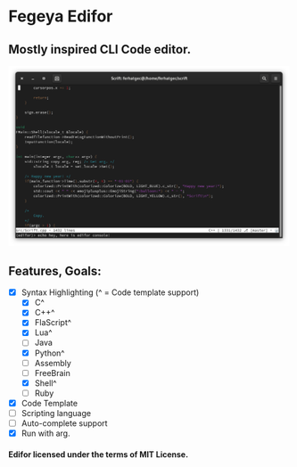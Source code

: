 # Fegeya Edifor
## Mostly inspired CLI Code editor.

![edifor console? clock widget? really?](/resource/window.png)

## Features, Goals:
  * [x] Syntax Highlighting (^ = Code template support)
    * [x] C^
    * [x] C++^
    * [x] FlaScript^
    * [x] Lua^
    * [ ] Java
    * [x] Python^
    * [ ] Assembly
    * [ ] FreeBrain
    * [x] Shell^
    * [ ] Ruby
  * [x] Code Template
  * [ ] Scripting language
  * [ ] Auto-complete support
  * [x] Run with arg.
  
#### Edifor licensed under the terms of MIT License.
